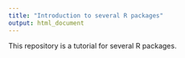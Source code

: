 ```yaml
---
title: "Introduction to several R packages"
output: html_document
---
```


This repository is a tutorial for several R packages.
